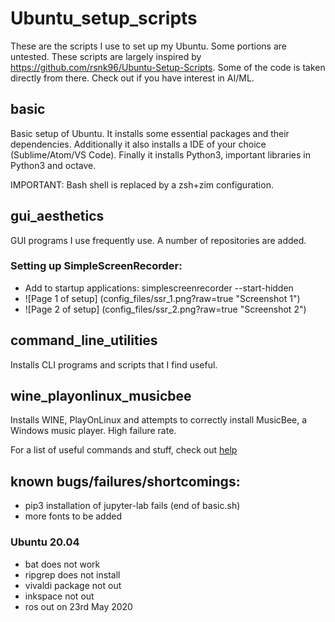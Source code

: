 # Ubuntu_setup_scripts
These are the scripts I use to set up my Ubuntu. Some portions are untested.
These scripts are largely inspired by https://github.com/rsnk96/Ubuntu-Setup-Scripts. Some of the code is taken directly from there. Check out if you have interest in AI/ML.

## basic
Basic setup of Ubuntu. It installs some essential packages and their dependencies. Additionally it also installs a IDE of your choice (Sublime/Atom/VS Code). Finally it installs Python3, important libraries in Python3 and octave.

IMPORTANT: Bash shell is replaced by a zsh+zim configuration.

## gui_aesthetics
GUI programs I use frequently use. A number of repositories are added.
### Setting up SimpleScreenRecorder:
* Add to startup applications:  simplescreenrecorder --start-hidden
* ![Page 1 of setup] (config_files/ssr_1.png?raw=true "Screenshot 1")
* ![Page 2 of setup] (config_files/ssr_2.png?raw=true "Screenshot 2")


## command_line_utilities
Installs CLI programs and scripts that I find useful.

## wine_playonlinux_musicbee
Installs WINE, PlayOnLinux and attempts to correctly install MusicBee, a Windows music player. High failure rate.

For a list of useful commands and stuff, check out [help](Help.md)

## known bugs/failures/shortcomings:
* pip3 installation of jupyter-lab fails (end of basic.sh)
* more fonts to be added

### Ubuntu 20.04
* bat does not work
* ripgrep does not install
* vivaldi package not out
* inkspace not out
* ros out on 23rd May 2020

